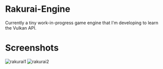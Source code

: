# Rakurai-Engine

Currently a tiny work-in-progress game engine that I'm developing to learn the Vulkan API. 

# Screenshots

![rakurai1](https://user-images.githubusercontent.com/61339402/188959678-c7787bc6-17c2-4f47-b66f-2cb20934b833.png)
![rakurai2](https://user-images.githubusercontent.com/61339402/188959674-27801eda-563e-4ae1-a2e9-651452659e6e.png)
